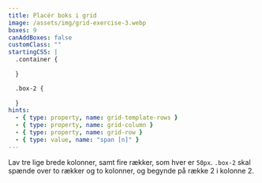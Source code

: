 ```yaml
---
title: Placér boks i grid
image: /assets/img/grid-exercise-3.webp
boxes: 9
canAddBoxes: false
customClass: ""
startingCSS: |
  .container {
    
  }

  .box-2 {
    
  }
hints:
  - { type: property, name: grid-template-rows }
  - { type: property, name: grid-column }
  - { type: property, name: grid-row }
  - { type: value, name: "span [n]" }
---
```


Lav tre lige brede kolonner, samt fire rækker, som hver er <code data-type="value">50px</code>. `.box-2` skal spænde over to rækker og to kolonner, og begynde på række 2 i kolonne 2.
